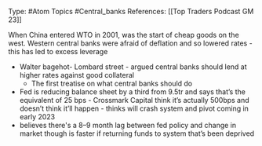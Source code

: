 Type: #Atom
Topics #Central_banks 
References: [[Top Traders Podcast GM 23]]

When China entered WTO in 2001, was the start of cheap goods on the west. Western central banks were afraid of deflation and so lowered rates - this has led to excess leverage 
- Walter bagehot- Lombard street - argued central banks should lend at higher rates against good collateral 
	- The first treatise on what central banks should do
- Fed is reducing balance sheet by a third from 9.5tr and says that’s the equivalent of 25 bps - Crossmark Capital  think it’s actually 500bps and doesn’t think it’ll happen - thinks will crash system and pivot coming in early 2023
- believes there's a 8–9 month lag between fed policy and change in market though is faster if returning funds to system that’s been deprived